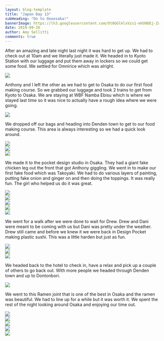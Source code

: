 ```yaml
---
layout: blog-template
title: "Japan Day 13"
subHeading: "On to Oooosaka!"
bannerImage: https://lh3.googleusercontent.com/Ot8GGlklxVzs1-mVU0OEj-ZuD7swB8jLnHrD4D9wVuhahJFy0T7RcOXw7g9oZ_UShMM3qMxYgP0FQI18OfVxbCj0HQGXEKhR7XiohmWJNBs4YBDwUeKspP1Xt8ogHspuCSk5xvvIavQ=w2400
date: 2019-09-26
author: Amy Sellitti
comments: true
---
```


After an amazing and late night last night it was hard to get up. We had to check out at 10am and we literally just made it. We headed in to Kyoto Station with our luggage and put them away in lockers so we could get some food. We settled for Omnirice which was alright.

<div class="center-image"><img src="https://lh3.googleusercontent.com/SBgZqt-BIPq05oAtBq51HzN71MnA2lPlSHC2qJbnQn_ZI6CCLSMLVULbIdT6jDEJKExVpFkarka0Uq5i2FNYkpmYDbcO6p0p9TAb3I_fnB9bVYyqqA2xzskMFZmekTsQye2RswwbuT8=w2400"/></div>

Anthony and I left the other as we had to get to Osaka to do our first food making course. So we grabbed our luggage and took 2 trains to get from Kyoto to Osaka. We are staying at WBF Namba Ebisu which is where we stayed last time so it was nice to actually have a rough idea where we were going.

<div class="center-image"><img src="https://lh3.googleusercontent.com/2JW3kAt7UwGu4p23-C7hUZ8-_SUko5Dnv4xTWLDzBcd1riLCk2ezfeIUXnTbr5OXI10R7wdprvl6X1mjn0cEbjCKMvOxwJnoFTW8-5d0daK0Po4URkdAleNmMcKBfNF3Iee5o3scaBE=w2400"/></div>

We dropped off our bags and heading into Denden town to get to our food making course. This area is always interesting so we had a quick look around. 

<div class="center-image"><img src="https://lh3.googleusercontent.com/kS6Iu2Tziv3hHYrYWL2wheByAyVEv5ad4mP3fcAT529jAS0s_v4AAQL1SS34SkR3e_grLfOh7CPqGFVcFJrP7Itocx0dLqsV8kPtaulQPQZepv5dCnmrnw7bQ2PyRbIJiSxAjgSp2fI=w2400"/></div>
<div class="center-image"><img src="https://lh3.googleusercontent.com/jf7x56RC3Jfkts4zOVW8ATfSzQeEY9fpAhOglBSsyGG8ygXB5j6lTkWvoYuxEruh0RkuSzd1dTJPU6Mq31bPPU4jAL8dan-SbYvXUcFtIGnqtxOKM_J8v8rcwpn9_Mx4vg-LcjfI6GU=w2400"/></div>
<div class="center-image"><img src="https://lh3.googleusercontent.com/CPuBtaUceOsMrVm6yAdcKSDZI4xUxSLy8lpEds8AjL8PQMn8xxsi0iXXUilrKpzXHBpwZUa0_WEKwU8VmWMGiwnas49kzzZgZzMwhTrBjxOTH78NuIM-2mYELcB_kzoF_Y1ff6p-zKM=w2400"/></div>

We made it to the pocket design studio in Osaka. They had a giant fake chicken leg out the front that got Anthony giggling. We went in to make our first fake food which was Takoyaki. We had to do various layers of painting, putting fake onion and ginger on and then doing the toppings. It was really fun. The girl who helped us do it was great.

<div class="center-image"><img src="https://lh3.googleusercontent.com/iGpbB7C57Anej4kaatthFlBj6i9CNOxboSrgsBPWfHnkwQMseqduPj4Kpu4wbz9EroSHJLS7lq0mNfxMucmwnPNwK_LScyv7nqTDw2l1rLDNV5TxkWU0PsaO2Er7v-t4eR-faDEt-bs=w2400"/></div>
<div class="center-image"><img src="https://lh3.googleusercontent.com/y5jgIiCGfzwlKhOZkVUL7eHUoibkFUK3ILU1Rl3nX9p0nGa5rxVuZEPZJdlrfbh2OUQ69eFPgo2YLEJXrdLWmYyGw2jEWt-ESzY-6hnvdnai26RR0iGtec7KP-dNjlgLNNp0VhUFiO0=w2400"/></div>
<div class="center-image"><img src="https://lh3.googleusercontent.com/gwwXGnb918QRjBBjGjeA3-iSI4QHcljUPdB5sgkWl1Xm4Bm-_eayophZa0Aemi7AgabBdM0vJ4O57gXCxF8Ui0uaWPz-BH9ufeq-y-HDTmcRwiChpEKpkr3Uakxfmd4Fxs9kyzYNtsI=w2400"/></div>
<div class="center-image"><img src="https://lh3.googleusercontent.com/4hq_im7bP128sNr3eTXcW_ICmmV-NgfRr02CFMLFUMfzxOkCdOOac-swWVt1rZ2pFy1tkbB-O6JkNFtCCSV-PPsy9k9ePdWBjgdlXWz1KEI4s96KVy_tyV6aVervUMqeb_YeTcOsGn8=w2400"/></div>
<div class="center-image"><img src="https://lh3.googleusercontent.com/EQuSKQg_9ORNW8R_CBxuCHtOxifCXk6gNCFps78MgZ6MkxJFplM19VoqfIs-ulllyu64kZrBPqDfwmYJsfT0cKobRc1tPMKjjk2h0bPDZXjiA9UFJORK_manDX2e_t2BO85uh0EZrgU=w2400"/></div>

We went for a walk after we were done to wait for Drew. Drew and Dani were meant to be coming with us but Dani was pretty under the weather. Drew still came and before we knew it we were back in Design Pocket making plastic sushi. This was a little harden but just as fun. 

<div class="center-image"><img src="https://lh3.googleusercontent.com/77_0D8u2KQMm6s992SkNCS6RU5lpAronmlbKhjdeL_jUzx5zeTBxCZ3Of1URqW80S2wqK-5LfkMV3UbqGxMz2PYd6ovbxT_Oete2gY1l5NEWjkxZd3irqoR0NWA5BH4erB6-r5Cdeqk=w2400"/></div>
<div class="center-image"><img src="https://lh3.googleusercontent.com/SH6cLQIx7i8SCGcyZPtizouYrgXG_lck3ZcGZIKXsXDO0uxUJlNph17hWuk8zNls-qlfvlyO5_3ESEXi5PSua-k90bDbHeRkf7Be3BKtFNZ9l1xmCxkO_ckDTnZ_OLUsGGS4FUlk_bc=w2400"/></div>
<div class="center-image"><img src="https://lh3.googleusercontent.com/wQyixEB-sTv9Rix4wPGFvFc6cLtFFQNkKXoHZLFuzJzUYZNVHu5v_1zvVBVcvCF8K-U27fDxJtVqr5g0dH9DLW5A-5PqxdeK0jbchvjQNu-5N9maDd3TzGh45GG6ZazvFu5jzWbZYME=w2400"/></div>

We headed back to the hotel to check in, have a relax and pick up a couple of others to go back out. With more people we headed through Denden town and up to Dontonbori. 

<div class="center-image"><img src="https://lh3.googleusercontent.com/AnrZnINmbQc6Z76wMMfp33Q2lec1gXjDYzw9kTtl-wOAxosUtT1NXRglTOwvRphG0pgzuvat57e9s-TF6JguSIpHfdxD2TfaAeAKJvOl3N92Ptu57t6UojXQxGUsbTSUax_LiiOTfns=w2400"/></div>

We went to this Ramen joint that is one of the best in Osaka and the ramen was beautiful. We had to line up for a while but it was worth it. We spent the rest of the night looking around Osaka and enjoying our time out. 

<div class="center-image"><img src="https://lh3.googleusercontent.com/Ot8GGlklxVzs1-mVU0OEj-ZuD7swB8jLnHrD4D9wVuhahJFy0T7RcOXw7g9oZ_UShMM3qMxYgP0FQI18OfVxbCj0HQGXEKhR7XiohmWJNBs4YBDwUeKspP1Xt8ogHspuCSk5xvvIavQ=w2400"/></div>
<div class="center-image"><img src="https://lh3.googleusercontent.com/QOwDhwVZUF2cKwL_u_Zx8DQzz-yGHlLUszZaIrLOUgJ8kZAN91C7lyAdBxlcz8HNWXfXXW2GPv8gOeac9cfIOPTsuCnNK8B1rEDvXeItel1zn_4msQtoVqR7qQ2oEAzGrUE27DAYwsc=w2400"/></div>
<div class="center-image"><img src="https://lh3.googleusercontent.com/R_g0RWK9T40f_lhFNvP4HxxnidxGE_BNEZe4BIXzk_imHLHD4J3h3a7EolXqmc9dVwbW4mU2YcRSGd6jmbGHG6TJ6I_8ryRb_mpOzcEdI36h5BQF5Bws8Ck1548h5VHI6PislmMnwnE=w2400"/></div>
<div class="center-image"><img src="https://lh3.googleusercontent.com/QkRAsFnGTgehDWX0y-U4guiLpU8RVgjO42Ewj-IKaqECKkPUXrJzfEyjVufuph0dTUptsIQ6USC0YJvwbkFxpOqdRAKPCC8W035xI6xEAlGXs8ko4LFoGOn2Lg9W7mWQ63LYKSHQhXc=w2400"/></div>
<div class="center-image"><img src="https://lh3.googleusercontent.com/6H772jSsUuB4h8OtB5jxa_MmvZO5CLnikR3P-H4Otpoxvd9NnlMsJMgHSO_Agfnyp-Ge-hLfh74kVVL527lEM7XPfy5xdXAXx0yAvgGLkS1JVuCucm2ur_piIlvIc16FHFsNyz1CcNk=w2400"/></div>
